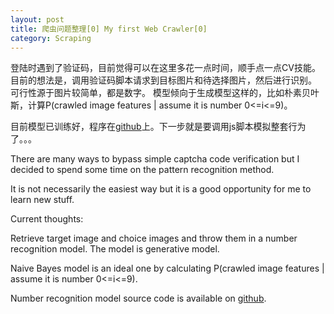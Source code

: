 ```yaml
---
layout: post
title: 爬虫问题整理[0] My first Web Crawler[0]
category: Scraping
---
```


登陆时遇到了验证码，目前觉得可以在这里多花一点时间，顺手点一点CV技能。
目前的想法是，调用验证码脚本请求到目标图片和待选择图片，然后进行识别。
可行性源于图片较简单，都是数字。
模型倾向于生成模型这样的，比如朴素贝叶斯，计算P(crawled image features | assume it is number 0<=i<=9)。

目前模型已训练好，程序在[github](https://github.com/y26jin)上。下一步就是要调用js脚本模拟整套行为了。。。

There are many ways to bypass simple captcha code verification but I decided to spend some time on the pattern recognition method.

It is not necessarily the easiest way but it is a good opportunity for me to learn new stuff.

Current thoughts:

Retrieve target image and choice images and throw them in a number recognition model. The model is generative model.

Naive Bayes model is an ideal one by calculating P(crawled image features | assume it is number 0<=i<=9).

Number recognition model source code is available on [github](https://github.com/y26jin).

